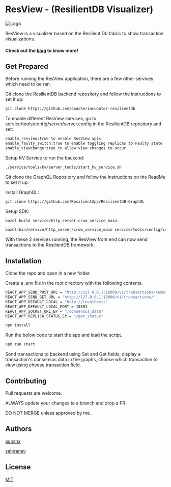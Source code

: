 # ResView - (ResilientDB Visualizer)

![Logo](https://i.postimg.cc/jd6PkhDs/Res-View-Logo-Dark.png)

ResView is a visualizer based on the Resilient Db fabric to show transaction visualizations.

#### Check out the [blog](https://aunsh.medium.com/resview-a-pbft-visualizer-based-on-the-resilientdb-blockchain-fabric-3ffaeb2aaee5) to know more!

## Get Prepared

Before running the ResView application, there are a few other services which need to be ran.

Git clone the ResilientDB backend repository and follow the instructions to set it up:
```bash
git clone https://github.com/apache/incubator-resilientdb
```

To enable different ResView services, go to service/tools/config/server/server.config in the ResilientDB repository and set: 
```bash
enable_resview:true to enable ResView apis
enable_faulty_switch:true to enable toggling replicas to Faulty state
enable_viewchange:true to allow view changes to occur.
```

Setup KV Service to run the backend:
```bash
./service/tools/kv/server_tools/start_kv_service.sh
```

Git clone the GraphQL Repository and follow the instructions on the ReadMe to set it up:

Install GraphQL:
```bash
git clone https://github.com/ResilientApp/ResilientDB-GraphQL
```

Setup SDK:
```bash
bazel build service/http_server:crow_service_main

bazel-bin/service/http_server/crow_service_main service/tools/config/interface/service.config service/http_server/server_config.config
```

With these 2 services running, the ResView front end can now send transactions to the ResilientDB framework.

## Installation

Clone the repo and open in a new folder.

Create a .env file in the root directory with the following contents.

```bash
REACT_APP_SEND_POST_URL = "http://127.0.0.1:18000/v1/transactions/commit"
REACT_APP_SEND_GET_URL = "http://127.0.0.1:18000/v1/transactions/"
REACT_APP_DEFAULT_LOCAL = "http://localhost:"
REACT_APP_DEFAULT_LOCAL_PORT = 18501
REACT_APP_SOCKET_URL_EP = "/consensus_data"
REACT_APP_REPLICA_STATUS_EP = "/get_status"
```

```bash
npm install
```

Run the below code to start the app and load the script.

```bash
npm run start
```

Send transactions to backend using Set and Get fields, display a transaction's consensus data in the graphs, choose which transaction to view using choose transaction field.

## Contributing

Pull requests are welcome.

ALWAYS update your changes to a branch and drop a PR.

DO NOT MERGE unless approved by me.

## Authors

[aunshx](https://github.com/aunshx/)

[saipranav](https://github.com/Saipranav-Kotamreddy/)

## License

[MIT](https://choosealicense.com/licenses/mit/)
